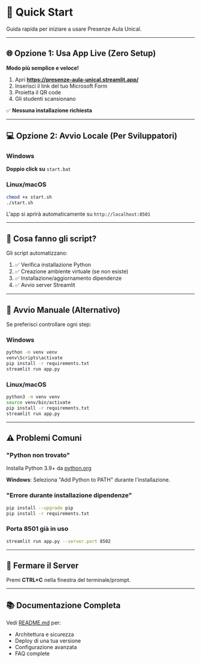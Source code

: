 # 🚀 Quick Start

Guida rapida per iniziare a usare Presenze Aula Unical.

---

## 🌐 Opzione 1: Usa App Live (Zero Setup)

**Modo più semplice e veloce!**

1. Apri **https://presenze-aula-unical.streamlit.app/**
2. Inserisci il link del tuo Microsoft Form
3. Proietta il QR code
4. Gli studenti scansionano

✅ **Nessuna installazione richiesta**

---

## 💻 Opzione 2: Avvio Locale (Per Sviluppatori)

### Windows

**Doppio click su** `start.bat`

### Linux/macOS

```bash
chmod +x start.sh
./start.sh
```

L'app si aprirà automaticamente su `http://localhost:8501`

---

## 🔧 Cosa fanno gli script?

Gli script automatizzano:

1. ✅ Verifica installazione Python
2. ✅ Creazione ambiente virtuale (se non esiste)
3. ✅ Installazione/aggiornamento dipendenze
4. ✅ Avvio server Streamlit

---

## 📖 Avvio Manuale (Alternativo)

Se preferisci controllare ogni step:

### Windows
```cmd
python -m venv venv
venv\Scripts\activate
pip install -r requirements.txt
streamlit run app.py
```

### Linux/macOS
```bash
python3 -m venv venv
source venv/bin/activate
pip install -r requirements.txt
streamlit run app.py
```

---

## ⚠️ Problemi Comuni

### "Python non trovato"
Installa Python 3.9+ da [python.org](https://www.python.org/downloads/)

**Windows**: Seleziona "Add Python to PATH" durante l'installazione.

### "Errore durante installazione dipendenze"
```bash
pip install --upgrade pip
pip install -r requirements.txt
```

### Porta 8501 già in uso
```bash
streamlit run app.py --server.port 8502
```

---

## 🛑 Fermare il Server

Premi **CTRL+C** nella finestra del terminale/prompt.

---

## 📚 Documentazione Completa

Vedi [README.md](README.md) per:
- Architettura e sicurezza
- Deploy di una tua versione
- Configurazione avanzata
- FAQ complete
